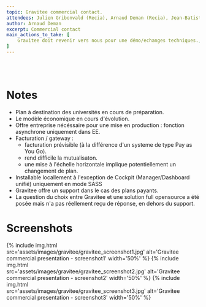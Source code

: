```yaml
---
topic: Gravitee commercial contact.
attendees: Julien Gribonvald (Recia), Arnaud Deman (Recia), Jean-Batiste Quentin  (Gravitee, Chargé de comptes, fonction publique/université).
author: Arnaud Deman
excerpt: Commercial contact
main_actions_to_take: [
    Gravitee doit revenir vers nous pour une démo/echanges techniques.,
]
---
```

<br/><br/>
# Notes 
- Plan à destination des universités en cours de préparation.
- Le modèle économique en cours d'évolution.
- Offre entreprise nécéssaire pour une mise en production : fonction asynchrone uniquement dans EE.
- Facturation / gateway : 
    - facturation prévisible (à la différence d'un systeme de type Pay as You Go).
    - rend difficile la mutualisaton. 
    - une mise à l'échelle horizontale implique potentiellement un changement de plan.  
- Installable locallement à l'exception de Cockpit (Manager/Dashboard unifié) uniquement en mode SASS     
- Gravitee offre un support dans le cas des plans payants.
- La question du choix entre Gravitee et une solution full opensource a été posée mais n'a pas réellement reçu de réponse, en dehors du support.

# Screenshots

 {%  include img.html  
        src='assets/images/gravitee/gravitee_screenshot1.jpg'
        alt='Gravitee commercial presentation - screenshot1'
        width='50%'
 %}
 {%  include img.html  
        src='assets/images/gravitee/gravitee_screenshot2.jpg'
        alt='Gravitee commercial presentation - screenshot2'
        width='50%'
 %}
 {%  include img.html  
        src='assets/images/gravitee/gravitee_screenshot3.jpg'
        alt='Gravitee commercial presentation - screenshot3'
        width='50%'
 %}
